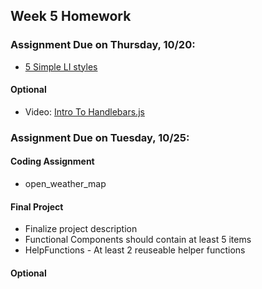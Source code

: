 ## Week 5 Homework

### Assignment Due on Thursday, 10/20:

* [5 Simple LI styles](https://designshack.net/articles/css/5-simple-and-practical-css-list-styles-you-can-copy-and-paste/)

#### Optional
* Video: [Intro To Handlebars.js](https://www.youtube.com/watch?v=SPaw1ETzS2c)

### Assignment Due on Tuesday, 10/25:

#### Coding Assignment
* open_weather_map

#### Final Project 
* Finalize project description
* Functional Components should contain at least 5 items
* HelpFunctions - At least 2 reuseable helper functions

#### Optional



